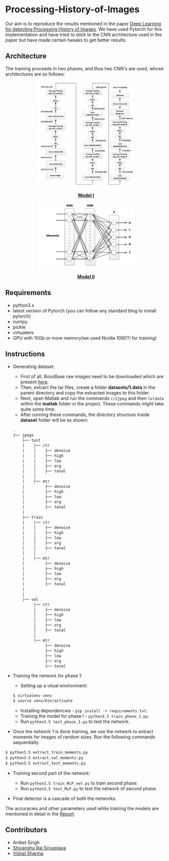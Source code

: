 # Processing-History-of-Images
Our aim is to reproduce the results mentioned in the paper [Deep Learning for detecting Processing History of Images](https://pdfs.semanticscholar.org/23c5/9ffc8161ca2cc1758c137760563de29ef582.pdf).
We have used Pytorch for this implementation and have tried to stick to the CNN architecture used in the paper but have made certain tweaks to get better results.

## Architecture
The training proceeds in two phases, and thus two CNN's are used, whose architectures are as follows:
<div align="center">
<img src="images/phase_1.png" alt="Drawing" style="width: 300px;"/>
<p align="center">
    <b><u> Model I </u></b>
</p>
</div>
<div align="center">
<img src="images/phase_2.png" alt="Drawing" style="width: 300px;"/>
<p align="center">
    <b><u> Model II </u></b>
</p>
</div>


## Requirements
- python3.x
- latest version of Pytorch (you can follow any standard blog to install pytorch)
- numpy
- pickle
- virtualenv
- GPU with 10Gb or more memory(we used Nvidia 1080Ti for training)


## Instructions
- Generating dataset:
    - First of all, BossBase raw images need to be downloaded which are present [here](http://agents.fel.cvut.cz/stegodata/RAWs/).
    - Then, extract the tar files, create a folder **datasets/1.data** in the parent directory and copy the extracted images to this folder.
    - Next, open Matlab and run the commands `cr2jpeg` and then `loldata` within the **matlab** folder in the project. These commands might take quite some time.
    - After running these commands, the directory structure inside **dataset** folder will be as shown:
    ```
    .
    ├── jpegs
        ├── test
        |    |── ctr
        |    │    ├── denoise
        |    │    ├── high
        |    │    ├── low
        |    │    ├── org
        |    │    ├── tonal
        |    │
        |    |── mtr
        |         ├── denoise
        |         ├── high
        |         ├── low
        |         ├── org
        |         ├── tonal
        |       
        ├── train
        |    |── ctr
        |    │    ├── denoise
        |    │    ├── high
        |    │    ├── low
        |    │    ├── org
        |    │    ├── tonal
        |    │
        |    |── mtr
        |         ├── denoise
        |         ├── high
        |         ├── low
        |         ├── org
        |         ├── tonal        
        |        
        |
        |── val
             |── ctr
             │    ├── denoise
             │    ├── high
             │    ├── low
             │    ├── org
             │    ├── tonal
             │
             |── mtr
                  ├── denoise
                  ├── high
                  ├── low
                  ├── org
                  ├── tonal        
    ```

- Training the network for phase 1:
    - Setting up a vitual environment:
    ```bash
    $ virtualenv venv
    $ source venv/bin/activate
    ```
    - Installing dependencies - `pip install -r requirements.txt`.
    - Training the model for phase I - `python3.5 train_phase_1.py`.
    - Run `python3.5 test_phase_1.py` to test the network.

- Once the network 1 is done training, we use the network to extract moments for images of random sizes. Run the following commands sequentially.
```bash
$ python3.5 extract_train_moments.py
$ python3.5 extract_val_moments.py
$ python3.5 extract_test_moments.py
```

- Training second part of the network:
    - Run `python3.5 train_MLP_net.py` to train second phase.
    - Run `python3.5 test_MLP.py` to test the network of second phase.

- Final detector is a cascade of both the networks.

The accuracies and other parameters used while training the models are mentioned in detail in the [Report](Project-Report.pdf).

## Contributors
- Aniket Singh
- [Shivanshu Raj Srivastava](https://github.com/shivanshu1333)
- [Vishal Sharma](https://github.com/VishalCR7)

